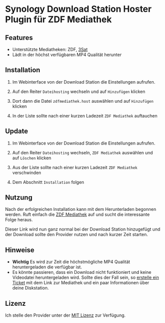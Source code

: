 # Synology Download Station Hoster Plugin für ZDF Mediathek

## Features
- Unterstützte Mediatheken: ZDF, [3Sat](http://www.3sat.de/mediathek/)
- Lädt in der höchst verfügbaren MP4 Qualität herunter

## Installation

1. Im Webinterface von der Download Station die Einstellungen aufrufen.

2. Auf den Reiter `Dateihosting` wechseln und auf `Hinzufügen` klicken

3. Dort dann die Datei `zdfmediathek.host` auswählen und auf `Hinzufügen` klicken

4. In der Liste sollte nach einer kurzen Ladezeit `ZDF Mediathek` auftauchen

## Update

1. Im Webinterface von der Download Station die Einstellungen aufrufen.

2. Auf den Reiter `Dateihosting` wechseln, `ZDF Mediathek` auswählen und auf `Löschen` klicken

4. Aus der Liste sollte nach einer kurzen Ladezeit `ZDF Mediathek` verschwinden

5. Dem Abschnitt `Installation` folgen

## Nutzung

Nach der erfolgreichen Installation kann mit dem Herunterladen begonnen werden.
Ruft einfach die [ZDF Mediathek](http://zdf.de/ZDFmediathek) auf und sucht die interessante Folge heraus.

Dieser Link wird nun ganz normal bei der Download Station hinzugefügt und der Download sollte den Provider nutzen und nach kurzer Zeit starten.

## Hinweise

- **Wichtig** Es wird zur Zeit die höchstmögliche MP4 Qualität heruntergeladen die verfügbar ist.
- Es könnte passieren, dass ein Download nicht funktioniert und keine Videodatei heruntergeladen wird. Sollte dies der Fall sein, so [erstelle ein Ticket](https://github.com/iNaD/download-station-zdfmediathek/issues/new) mit dem Link zur Mediathek und ein paar Informationen über deine Diskstation.

## Lizenz

Ich stelle den Provider unter der [MIT Lizenz](http://opensource.org/licenses/MIT) zur Verfügung.
